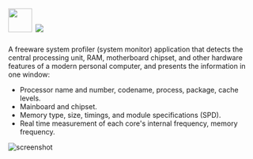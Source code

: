 # <img src="https://cdn.jsdelivr.net/gh/majkinetor/chocolatey/cpu-z.portable/icon.png" width="48" height="48"/> [![](https://img.shields.io/chocolatey/v/cpu-z.portable.svg?color=red&label=cpu-z.portable)](https://chocolatey.org/packages/cpu-z.portable)


 A freeware system profiler (system monitor) application that detects the central processing unit, RAM, motherboard chipset, and other hardware features of a modern personal computer, and presents the information in one window:

- Processor name and number, codename, process, package, cache levels.
- Mainboard and chipset.
- Memory type, size, timings, and module specifications (SPD).
- Real time measurement of each core's internal frequency, memory frequency.

![screenshot](https://cdn.rawgit.com/majkinetor/chocolatey/master/cpu-z.install/screenshot.png)
